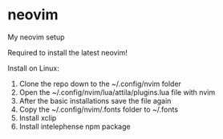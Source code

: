 # neovim
My neovim setup

Required to install the latest neovim! 

Install on Linux:
1. Clone the repo down to the ~/.config/nvim folder
2. Open the ~/.config/nvim/lua/attila/plugins.lua file with nvim
3. After the basic installations save the file again
4. Copy the ~/.config/nvim/.fonts folder to ~/.fonts
5. Install xclip
6. Install intelephense npm package
